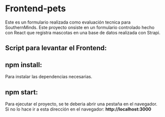 # Frontend-pets
Este es un formulario realizada como evaluación tecnica para SouthernMinds.
Este proyecto onsiste en un formulario controlado hecho con React que registra mascotas en una base de datos realizada con Strapi.

## Script para levantar el Frontend:
## npm install:
Para instalar las dependencias necesarias.
## npm start:
Para ejecutar el proyecto, se te deberia abrir una pestaña en el navegador. Si no lo hace ir a esta dirección en el navegador: <strong>http://localhost:3000<strong>



